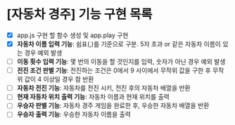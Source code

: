 # [자동차 경주] 기능 구현 목록

- [x] app.js 구현 할 함수 생성 및 app.play 구현
- [x] **자동차 이름 입력 기능**: 쉼표(,)를 기준으로 구분. 5자 초과 or 같은 자동차 이름이 있는 경우 예외 발생
- [ ] **이동 횟수 입력 기능**: 몇 번의 이동을 할 것인지를 입력, 숫자가 아닌 경우 예외 발생
- [ ] **전진 조건 판별 기능**: 전진하는 조건은 0에서 9 사이에서 무작위 값을 구한 후 무작위 값이 4 이상일 경우 참 반환
- [ ] **자동차 전진 기능**: 자동차를 전진 시키, 전진 후의 자동차 배열을 반환
- [ ] **현재 자동차 위치 출력 기능**: 자동차 이름과 현재 위치를 출력
- [ ] **우승자 판별 기능**: 자동차 경주 게임을 완료한 후, 우승한 자동차 배열을 반환
- [ ] **우승자 출력 기능**: 우승한 자동차 이름을 출력